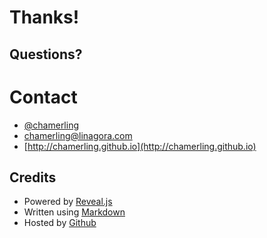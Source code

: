 # Thanks!

## Questions?



# Contact

* [@chamerling](http://twitter.com/chamerling "@chamerling")
* [chamerling@linagora.com](mailto:&#x63;&#x68;&#x61;&#x6D;&#x65;&#x72;&#x6C;&#x69;&#x6E;&#x67;&#x40;&#x6C;&#x69;&#x6E;&#x61;&#x67;&#x6F;&#x72;&#x61;&#x2E;&#x63;&#x6F;&#x6D;)
* [http://chamerling.github.io](http://chamerling.github.io)



## Credits

* Powered by [Reveal.js](http://lab.hakim.se/reveal-js)
* Written using [Markdown](http://daringfireball.net/projects/markdown/)
* Hosted by [Github](https://github.com)